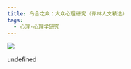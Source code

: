 ```yaml
---
title: 乌合之众：大众心理研究（译林人文精选）
tags:
  - 心理-心理学研究
---
```


![](https://wfqqreader-1252317822.image.myqcloud.com/cover/762/847762/s_847762.jpg)

undefined
